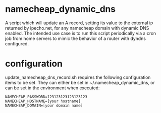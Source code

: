 namecheap_dynamic_dns
=====================

A script which will update an A record, setting its value to the external ip returned by ipecho.net, for any namecheap domain with dynamic DNS enabled.  The intended use case is to run this script periodically via a cron job from home servers to mimic the behavior of a router with dyndns configured.

configuration
=============

update_namecheap_dns_record.sh requires the following configuration items to be set.  They can either be set in ~/.namecheap_dynamic_dns, or can be set in the environment when executed:

```
NAMECHEAP_PASSWORD=123123123123123123
NAMECHEAP_HOSTNAME=[your hostname]
NAMECHEAP_DOMAIN=[your domain name]
```


